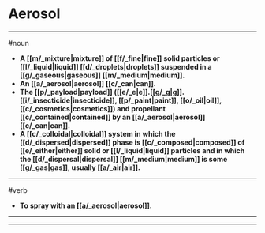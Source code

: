 # Aerosol
---
#noun
- **A [[m/_mixture|mixture]] of [[f/_fine|fine]] solid particles or [[l/_liquid|liquid]] [[d/_droplets|droplets]] suspended in a [[g/_gaseous|gaseous]] [[m/_medium|medium]].**
- **An [[a/_aerosol|aerosol]] [[c/_can|can]].**
- **The [[p/_payload|payload]] ([[e/_e|e]].[[g/_g|g]]. [[i/_insecticide|insecticide]], [[p/_paint|paint]], [[o/_oil|oil]], [[c/_cosmetics|cosmetics]]) and propellant [[c/_contained|contained]] by an [[a/_aerosol|aerosol]] [[c/_can|can]].**
- **A [[c/_colloidal|colloidal]] system in which the [[d/_dispersed|dispersed]] phase is [[c/_composed|composed]] of [[e/_either|either]] solid or [[l/_liquid|liquid]] particles and in which the [[d/_dispersal|dispersal]] [[m/_medium|medium]] is some [[g/_gas|gas]], usually [[a/_air|air]].**
---
#verb
- **To spray with an [[a/_aerosol|aerosol]].**
---
---
